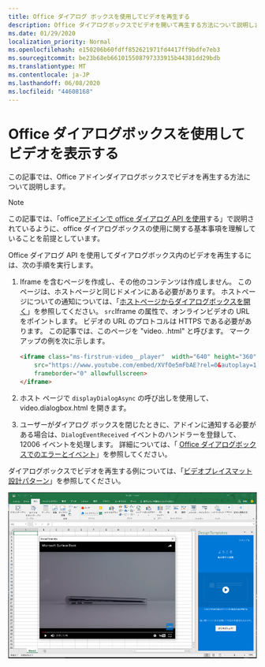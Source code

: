```yaml
---
title: Office ダイアログ ボックスを使用してビデオを再生する
description: Office ダイアログボックスでビデオを開いて再生する方法について説明します。
ms.date: 01/29/2020
localization_priority: Normal
ms.openlocfilehash: e150206b60fdff852621971fd4417ff9bdfe7eb3
ms.sourcegitcommit: be23b68eb661015508797333915b44381dd29bdb
ms.translationtype: MT
ms.contentlocale: ja-JP
ms.lasthandoff: 06/08/2020
ms.locfileid: "44608168"
---
```

# <a name="use-the-office-dialog-box-to-show-a-video"></a>Office ダイアログボックスを使用してビデオを表示する

この記事では、Office アドインダイアログボックスでビデオを再生する方法について説明します。

> [!NOTE]
> この記事では、「office[アドインで office ダイアログ API を使用](dialog-api-in-office-add-ins.md)する」で説明されているように、office ダイアログボックスの使用に関する基本事項を理解していることを前提としています。

Office ダイアログ API を使用してダイアログボックス内のビデオを再生するには、次の手順を実行します。

1. Iframe を含むページを作成し、その他のコンテンツは作成しません。 このページは、ホストページと同じドメインにある必要があります。 ホストページについての通知については、「[ホストページからダイアログボックスを開く](dialog-api-in-office-add-ins.md#open-a-dialog-box-from-a-host-page)」を参照してください。 `src`Iframe の属性で、オンラインビデオの URL をポイントします。 ビデオの URL のプロトコルは HTTPS である必要があります。 この記事では、このページを "video. .html" と呼びます。 マークアップの例を次に示します。

    ```HTML
    <iframe class="ms-firstrun-video__player"  width="640" height="360"
        src="https://www.youtube.com/embed/XVfOe5mFbAE?rel=0&autoplay=1"
        frameborder="0" allowfullscreen>
    </iframe>
    ```

2. ホスト ページで `displayDialogAsync` の呼び出しを使用して、video.dialogbox.html を開きます。
3. ユーザーがダイアログ ボックスを閉じたときに、アドインに通知する必要がある場合は、`DialogEventReceived` イベントのハンドラーを登録して、12006 イベントを処理します。 詳細については、「 [Office ダイアログボックスでのエラーとイベント](dialog-handle-errors-events.md)」を参照してください。

ダイアログボックスでビデオを再生する例については、「[ビデオプレイスマット設計パターン](../design/first-run-experience-patterns.md#video-placemat)」を参照してください。

![アドインダイアログボックスで再生されるビデオのスクリーンショット](../images/video-placemats-dialog-open.png)
